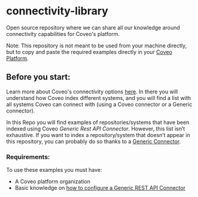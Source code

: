 # connectivity-library
Open source repository where we can share all our knowledge around connectivity capabilities for Coveo's platform.

Note: This repository is not meant to be used from your machine directly, but to copy and paste the required examples directly in your [Coveo Platform](http://platform.cloud.coveo.com/). 

## Before you start:
Learn more about Coveo's connectivity options [here](https://docs.coveo.com/en/1702/cloud-v2-administrators/add-or-edit-a-source-using-one-of-the-available-connectors). 
In there you will understand how Coveo index different systems, and you will find a list with all systems Coveo can connect with (using a Coveo connector or a Generic connector).

In this Repo you will find examples of repositories/systems that have been indexed using Coveo *Generic Rest API Connector*. However, this list isn’t exhaustive. If you want to index a repository/system that doesn’t appear in this repository, you can probably do so thanks to a [Generic Connector](https://docs.coveo.com/en/1702/cloud-v2-administrators/add-or-edit-a-source-using-one-of-the-available-connectors#generic-connectors).

### Requirements:
To use these examples you must have:
* A Coveo platform organization
* Basic knowledge on [how to configure a Generic REST API Connector](https://docs.coveo.com/en/1896/cloud-v2-administrators/add-or-edit-a-generic-rest-api-source)
